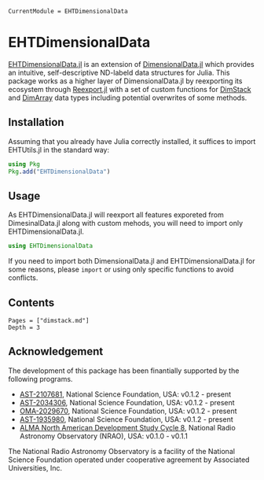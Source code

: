 ```@meta
CurrentModule = EHTDimensionalData
```

# EHTDimensionalData

[EHTDimensionalData.jl](https://github.com/EHTJulia/EHTDimensionalData.jl) is an extension of [DimensionalData.jl](https://github.com/rafaqz/DimensionalData.jl) which provides an intuitive, self-descriptive ND-labeld data structures for Julia. This package works as a higher layer of DimensionalData.jl by reexporting its ecosystem through [Reexport.jl](https://github.com/simonster/Reexport.jl) with a set of custom functions for [DimStack](https://rafaqz.github.io/DimensionalData.jl/stable/api/#Multi-array-datasets) and [DimArray](https://rafaqz.github.io/DimensionalData.jl/stable/api/#Arrays) data types including potential overwrites of some methods.


## Installation
Assuming that you already have Julia correctly installed, it suffices to import EHTUtils.jl in the standard way:

```julia
using Pkg
Pkg.add("EHTDimensionalData")
```

## Usage
As EHTDimensionalData.jl will reexport all features exporeted from DimesinalData.jl along with custom mehods, you will need to import only EHTDimensionalData.jl.

```julia
using EHTDimensionalData
```

If you need to import both DimensionalData.jl and EHTDimensionalData.jl for some reasons, please `import` or using only specific functions to avoid conflicts.

## Contents
```@contents
Pages = ["dimstack.md"]
Depth = 3
```

## Acknowledgement
The development of this package has been finantially supported by the following programs.
- [AST-2107681](https://www.nsf.gov/awardsearch/showAward?AWD_ID=2107681), National Science Foundation, USA: v0.1.2 - present
- [AST-2034306](https://www.nsf.gov/awardsearch/showAward?AWD_ID=2034306), National Science Foundation, USA: v0.1.2 - present
- [OMA-2029670](https://www.nsf.gov/awardsearch/showAward?AWD_ID=2029670), National Science Foundation, USA: v0.1.2 - present
- [AST-1935980](https://www.nsf.gov/awardsearch/showAward?AWD_ID=1935980), National Science Foundation, USA: v0.1.2 - present
- [ALMA North American Development Study Cycle 8](https://science.nrao.edu/facilities/alma/science_sustainability/alma-develop-history), National Radio Astronomy Observatory (NRAO), USA: v0.1.0 - v0.1.1

The National Radio Astronomy Observatory is a facility of the National Science Foundation operated under cooperative agreement by Associated Universities, Inc.
